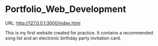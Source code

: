 # Portfolio_Web_Development
URL: http://127.0.0.1:3000/index.html


This is my first website created for practice. It contains a recommended song list and an electronic birthday party invitation card.

